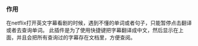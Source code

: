 ### 作用
在netflix打开英文字幕看剧的时候，遇到不懂的单词或者句子，只能暂停点击翻译或者去查询单词。
此插件是为了使用快捷键把字幕翻译成中文，然后显示在上面，并且会把所有查询过的字幕存在文档里，方便查阅。

